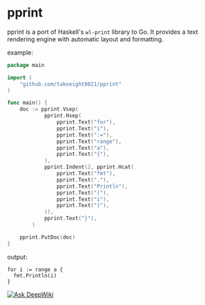 # pprint

pprint is a port of Haskell's `wl-print` library to Go.
It provides a text rendering engine with automatic layout and formatting.

example:
```go
package main

import (
    "github.com/takoeight0821/pprint"
)

func main() {
    doc := pprint.Vsep(
			pprint.Hsep(
				pprint.Text("for"),
				pprint.Text("i"),
				pprint.Text(":="),
				pprint.Text("range"),
				pprint.Text("a"),
				pprint.Text("{"),
			),
			pprint.Indent(2, pprint.Hcat(
				pprint.Text("fmt"),
				pprint.Text("."),
				pprint.Text("Println"),
				pprint.Text("("),
				pprint.Text("i"),
				pprint.Text(")"),
			)),
			pprint.Text("}"),
		)

    pprint.PutDoc(doc)
}

```

output:
```
for i := range a {
  fmt.Println(i)
}
```

[![Ask DeepWiki](https://deepwiki.com/badge.svg)](https://deepwiki.com/takoeight0821/pprint)